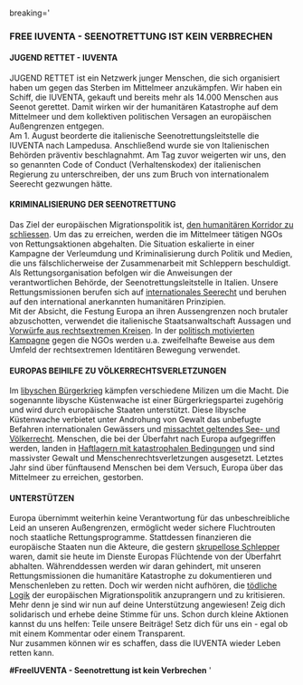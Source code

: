 ####
breaking='
### FREE IUVENTA - SEENOTRETTUNG IST KEIN VERBRECHEN

#### JUGEND RETTET - IUVENTA

JUGEND RETTET ist ein Netzwerk junger Menschen, die sich organisiert haben um gegen das Sterben im Mittelmeer anzukämpfen. Wir haben ein Schiff, die IUVENTA, gekauft und bereits mehr als 14.000 Menschen aus Seenot gerettet. Damit wirken wir der humanitären Katastrophe auf dem Mittelmeer und dem kollektiven politischen Versagen an europäischen Außengrenzen entgegen.  
Am 1. August beorderte die italienische Seenotrettungsleitstelle die IUVENTA nach Lampedusa. Anschließend wurde sie von Italienischen Behörden präventiv beschlagnahmt. Am Tag zuvor weigerten wir uns, den so genannten Code of Conduct (Verhaltenskodex) der italienischen Regierung zu unterschreiben, der uns zum Bruch von internationalem Seerecht gezwungen hätte.

#### KRIMINALISIERUNG DER SEENOTRETTUNG 
 
Das Ziel der europäischen Migrationspolitik ist, [den humanitären Korridor zu schliessen](https://blamingtherescuers.org/). Um das zu erreichen, werden die im Mittelmeer tätigen NGOs von Rettungsaktionen abgehalten. Die Situation eskalierte in einer Kampagne der Verleumdung und Kriminalisierung durch Politik und Medien, die uns fälschlicherweise der Zusammenarbeit mit Schleppern beschuldigt.  
Als Rettungsorganisation befolgen wir die Anweisungen der verantwortlichen Behörde, der Seenotrettungsleitstelle in Italien. Unsere Rettungsmissionen berufen sich auf [internationales Seerecht](https://de.wikipedia.org/wiki/Seenotrettung) und beruhen auf den international anerkannten humanitären Prinzipien.  
Mit der Absicht, die Festung Europa an ihren Aussengrenzen noch brutaler abzuschotten, verwendet die italienische Staatsanwaltschaft Aussagen und [Vorwürfe aus rechtsextremen Kreisen](http://www.repubblica.it/cronaca/2017/08/05/news/migranti_iuventa_inchiesta_defend_europe_salvini_saviano_famiglia_cristiana-172429351/). In der [politisch motivierten Kampagne](https://www.woz.ch/1733/seenotrettung/eskalation-auf-hoher-see) gegen die NGOs werden u.a. zweifelhafte Beweise aus dem Umfeld der rechtsextremen Identitären Bewegung verwendet.

#### EUROPAS BEIHILFE ZU VÖLKERRECHTSVERLETZUNGEN

Im [libyschen Bürgerkrieg](http://www.sueddeutsche.de/politik/libyen-schwach-und-selbstbewusst-1.3628124) kämpfen verschiedene Milizen um die Macht. Die sogenannte libysche Küstenwache ist einer Bürgerkriegspartei zugehörig und wird durch europäische Staaten unterstützt. Diese libysche Küstenwache verbietet unter Androhung von Gewalt das unbefugte Befahren internationalen Gewässers und [missachtet geltendes See- und Völkerrecht](http://www.zeit.de/politik/ausland/2017-08/seenotrettung-fluechtlinge-mittelmeer-libysche-kuestenwache-ngos/komplettansicht). Menschen, die bei der Überfahrt nach Europa aufgegriffen werden, landen in [Haftlagern mit katastrophalen Bedingungen](http://www.msf.ch/de/news/artikel/detail/eu-regierungen-stuetzen-libyens-geschaeft-mit-dem-leiden/) und sind massivster Gewalt und Menschenrechtsverletzungen ausgesetzt. Letztes Jahr sind über fünftausend Menschen bei dem Versuch, Europa über das Mittelmeer zu erreichen, gestorben.

#### UNTERSTÜTZEN

Europa übernimmt weiterhin keine Verantwortung für das unbeschreibliche Leid an unseren Außengrenzen, ermöglicht weder sichere Fluchtrouten noch staatliche Rettungsprogramme. Stattdessen finanzieren die europäische Staaten nun die Akteure, die gestern [skrupellose Schlepper](http://www.sueddeutsche.de/politik/mittelmeer-route-warum-ploetzlich-viel-weniger-migranten-uebers-mittelmeer-kommen-1.3642318) waren, damit sie heute im Dienste Europas Flüchtende von der Überfahrt abhalten. Währenddessen werden wir daran gehindert, mit unseren Rettungsmissionen die humanitäre Katastrophe zu dokumentieren und Menschenleben zu retten. Doch wir werden nicht aufhören, die [tödliche Logik](https://www.proasyl.de/news/krieg-gegen-schlepper-krieg-gegen-fluechtlinge/) der europäischen Migrationspolitik anzuprangern und zu kritisieren. Mehr denn je sind wir nun auf deine Unterstützung angewiesen! Zeig dich solidarisch und erhebe deine Stimme für uns. Schon durch kleine Aktionen kannst du uns helfen: Teile unsere Beiträge! Setz dich für uns ein - egal ob mit einem Kommentar oder einem Transparent.  
Nur zusammen können wir es schaffen, dass die IUVENTA wieder Leben retten kann. 

**#FreeIUVENTA - Seenotrettung ist kein Verbrechen**
'
####
